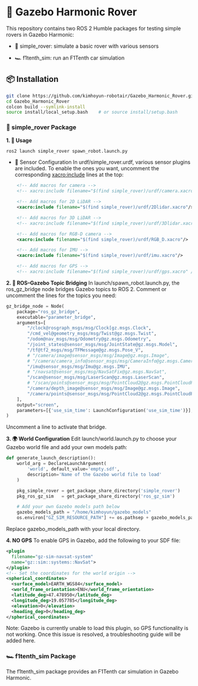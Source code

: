 # 🚗 Gazebo Harmonic Rover
This repository contains two ROS 2 Humble packages for testing simple rovers in Gazebo Harmonic:

- 🦾 simple_rover: simulate a basic rover with various sensors

- 🏎️ f1tenth_sim: run an F1Tenth car simulation

## 📦 Installation
```bash
git clone https://github.com/kimhoyun-robotair/Gazebo_Harmonic_Rover.git
cd Gazebo_Harmonic_Rover
colcon build --symlink-install
source install/local_setup.bash    # or source install/setup.bash
```
### 🦾 simple_rover Package
**1. 🚀 Usage**
```bash
ros2 launch simple_rover spawn_robot.launch.py
```
- 🔌 Sensor Configuration
In urdf/simple_rover.urdf, various sensor plugins are included. To enable the ones you want, uncomment the corresponding <xacro:include> lines at the top:

```xml
    <!-- Add macros for camera -->
    <!-- xacro:include filename="$(find simple_rover)/urdf/camera.xacro" /-->

    <!-- Add macros for 2D LiDAR -->
    <xacro:include filename="$(find simple_rover)/urdf/2Dlidar.xacro"/>

    <!-- Add macros for 3D LiDAR -->
    <!-- xacro:include filename="$(find simple_rover)/urdf/3Dlidar.xacro" /-->

    <!-- Add macros for RGB-D camera -->
    <xacro:include filename="$(find simple_rover)/urdf/RGB_D.xacro"/>

    <!-- Add macros for IMU -->
    <xacro:include filename="$(find simple_rover)/urdf/imu.xacro"/>

    <!-- Add macros for GPS -->
    <!-- xacro:include filename="$(find simple_rover)/urdf/gps.xacro" /-->
```

**2. 🔄 ROS–Gazebo Topic Bridging**
In launch/spawn_robot.launch.py, the ros_gz_bridge node bridges Gazebo topics to ROS 2. Comment or uncomment the lines for the topics you need:

```python
gz_bridge_node = Node(
    package="ros_gz_bridge",
    executable="parameter_bridge",
    arguments=[
        "/clock@rosgraph_msgs/msg/Clock[gz.msgs.Clock",
        "/cmd_vel@geometry_msgs/msg/Twist@gz.msgs.Twist",
        "/odom@nav_msgs/msg/Odometry@gz.msgs.Odometry",
        "/joint_states@sensor_msgs/msg/JointState@gz.msgs.Model",
        "/tf@tf2_msgs/msg/TFMessage@gz.msgs.Pose_V",
        # "/camera/image@sensor_msgs/msg/Image@gz.msgs.Image",
        # "/camera/camera_info@sensor_msgs/msg/CameraInfo@gz.msgs.CameraInfo",
        "/imu@sensor_msgs/msg/Imu@gz.msgs.IMU",
        # "/navsat@sensor_msgs/msg/NavSatFix@gz.msgs.NavSat",
        "/scan@sensor_msgs/msg/LaserScan@gz.msgs.LaserScan",
        # "/scan/points@sensor_msgs/msg/PointCloud2@gz.msgs.PointCloudPacked",
        "/camera/depth_image@sensor_msgs/msg/Image@gz.msgs.Image",
        "/camera/points@sensor_msgs/msg/PointCloud2@gz.msgs.PointCloudPacked",
    ],
    output="screen",
    parameters=[{'use_sim_time': LaunchConfiguration('use_sim_time')}],
)
```
Uncomment a line to activate that bridge.

**3. 🌍 World Configuration**
Edit launch/world.launch.py to choose your Gazebo world file and add your own models path:

```python
def generate_launch_description():
    world_arg = DeclareLaunchArgument(
        'world', default_value='empty.sdf',
        description='Name of the Gazebo world file to load'
    )

    pkg_simple_rover = get_package_share_directory('simple_rover')
    pkg_ros_gz_sim   = get_package_share_directory('ros_gz_sim')

    # Add your own Gazebo models path below
    gazebo_models_path = "/home/kimhoyun/gazebo_models"
    os.environ["GZ_SIM_RESOURCE_PATH"] += os.pathsep + gazebo_models_path
```
Replace gazebo_models_path with your local directory.

**4. NO GPS**
To enable GPS in Gazebo, add the following to your SDF file:
```xml
<plugin
  filename="gz-sim-navsat-system"
  name="gz::sim::systems::NavSat">
</plugin>
<!-- Set the coordinates for the world origin -->
<spherical_coordinates>
  <surface_model>EARTH_WGS84</surface_model>
  <world_frame_orientation>ENU</world_frame_orientation>
  <latitude_deg>47.478950</latitude_deg>
  <longitude_deg>19.057785</longitude_deg>
  <elevation>0</elevation>
  <heading_deg>0</heading_deg>
</spherical_coordinates>
```
Note: Gazebo is currently unable to load this plugin, so GPS functionality is not working.
Once this issue is resolved, a troubleshooting guide will be added here.

### 🏎️ f1tenth_sim Package
The f1tenth_sim package provides an F1Tenth car simulation in Gazebo Harmonic.
